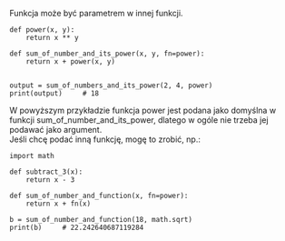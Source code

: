Funkcja może być parametrem w innej funkcji.  

```
def power(x, y):
    return x ** y
    
def sum_of_number_and_its_power(x, y, fn=power):
    return x + power(x, y)
    

output = sum_of_numbers_and_its_power(2, 4, power)
print(output)     # 18
```
W powyższym przykładzie funkcja power jest podana jako domyślna w funkcji sum_of_number_and_its_power, dlatego w ogóle nie trzeba jej podawać jako argument.  
Jeśli chcę podać inną funkcję, mogę to zrobić, np.:

```
import math

def subtract_3(x):
    return x - 3

def sum_of_number_and_function(x, fn=power):
    return x + fn(x)

b = sum_of_number_and_function(18, math.sqrt)
print(b)     # 22.242640687119284
```
